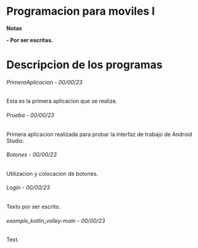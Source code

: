 # Programacion para moviles I

<!----Notas---->
**Notas**

**- Por ser escritas.**
<!----Separador de las notas---->

<!----Directorio con descripcion de los programas---->
# Descripcion de los programas
###### PrimeraAplicacion - 00/00/23
Esta es la primera aplicacion que se realize.

<!----Separador---->

###### Prueba - 00/00/23
Primera aplicacion realizada para probar la interfaz de trabajo de Android Studio.

<!----Separador---->

###### Botones - 00/00/23
Utilizacion y colocacion de botones.

<!----Separador---->

###### Login - 00/00/23
Texto por ser escrito.

<!----Separador---->

###### example_kotlin_volley-main - 00/00/23
Text.

<!----Separador del directorio con descripcion de los programas---->